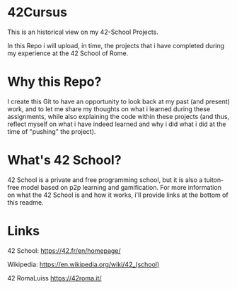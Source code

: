 # 42Cursus
This is an historical view on my 42-School Projects.

In this Repo i will upload, in time, the projects that i have completed during my experience at the 42 School of Rome. 

# Why this Repo?
I create this Git to have an opportunity to look back at my past (and present) work, and to let me share my thoughts on what i learned during these assignments, while also explaining the code within these projects (and thus, reflect myself on what i have indeed learned and why i did what i did at the time of "pushing" the project).

# What's 42 School?
42 School is a private and free programming school, but it is also a tuiton-free model based on p2p learning and gamification. For more information on what the 42 School is and how it works, i'll provide links at the bottom of this readme. 

# Links
42 School: https://42.fr/en/homepage/

Wikipedia: https://en.wikipedia.org/wiki/42_(school)

42 RomaLuiss https://42roma.it/
